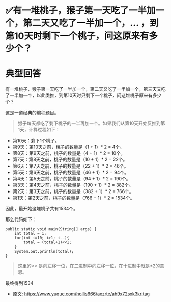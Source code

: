 # ✅有一堆桃子，猴子第一天吃了一半加一个，第二天又吃了一半加一个，... ，到第10天时剩下一个桃子，问这原来有多少个？
<!--page header-->

<a name="bLM6O"></a>
# 典型回答

有一堆桃子，猴子第一天吃了一半加一个，第二天又吃了一半加一个，第三天又吃了一半加一个，以此类推，到第10天时只剩下一个桃子，问这堆桃子原来有多少个？

这是一道经典的编程题目。

>猴子每天都吃了剩下桃子的一半再加一个。如果我们从第10天开始反推到第1天，计算过程如下：

- 第10天：剩下1个桃子。
- 第9天：第10天之前，桃子的数量是（1 + 1）* 2 = 4个。
- 第8天：第9天之前，桃子的数量是（4 + 1）* 2 = 10个。
- 第7天：第8天之前，桃子的数量是（10 + 1）* 2 = 22个。
- 第6天：第7天之前，桃子的数量是（22 + 1）* 2 = 46个。
- 第5天：第6天之前，桃子的数量是（46 + 1）* 2 = 94个。
- 第4天：第5天之前，桃子的数量是（94 + 1）* 2 = 190个。
- 第3天：第4天之前，桃子的数量是（190 + 1）* 2 = 382个。
- 第2天：第3天之前，桃子的数量是（382 + 1）* 2 = 766个。
- 第1天：第2天之前，桃子的数量是（766 + 1）* 2 = 1534个。

因此，最开始这堆桃子共有1534个。

那么代码如下：
```
public static void main(String[] args) {
    int total = 1;
    for(int i=10; i>1; i--){
        total = (total+1)<<1;
    }
    System.out.println(total);
}
```

> 这里的<< 是向左移一位，在二进制中向左移一位，在十进制中就是*2的意思。


最终得到1534


<!--page footer-->
- 原文: <https://www.yuque.com/hollis666/axzrte/ah9x72sxk3krltag>